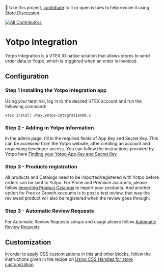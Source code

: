 📢 Use this project, [contribute](https://github.com/vtex-apps/yotpo-integration) to it or open issues to help evolve it using [Store Discussion](https://github.com/vtex-apps/store-discussion).

<!-- ALL-CONTRIBUTORS-BADGE:START - Do not remove or modify this section -->

[![All Contributors](https://img.shields.io/badge/all_contributors-2-orange.svg?style=flat-square)](#contributors-)

<!-- ALL-CONTRIBUTORS-BADGE:END -->

# Yotpo Integration

Yotpo Integration is a VTEX IO native solution that allows stores to send order data to Yotpo, which is triggered when an order is invoiced.

## Configuration

### Step 1 Installing the Yotpo Integration app

Using your terminal, log in to the desired VTEX account and run the following command:

`vtex install vtex.yotpo-integration@0.x`

### Step 2 - Adding in Yotpo Information

In the admin page, fill in the required fields of App Key and Secret Key. This can be accessed from the Yotpo website, after creating an account and requesting developer access. You can follow the instructions provided by Yotpo here [Finding your Yotpo App Key and Secret Key](https://support.yotpo.com/en/article/finding-your-yotpo-app-key-and-secret-key)

### Step 3 - Products registration

All products and Catalogs need to be imported/registered with Yotpo before orders can be sent to Yotpo. For Prime and Premium accounts, please follow [Importing Product Catalogs](https://support.yotpo.com/en/article/importing-product-catalogs) to import your products.
And another option for Free or Growth accounts is to post a test review, that way the reviewed product will also be registered when the review goes through.

### Step 3 - Automatic Review Requests

For Automatic Review Requests setups and usage please follow [Automatic Review Requests](https://support.yotpo.com/en/article/automatic-review-requests)

## Customization

In order to apply CSS customizations in this and other blocks, follow the instructions given in the recipe on [Using CSS Handles for store customization](https://vtex.io/docs/recipes/style/using-css-handles-for-store-customization).
